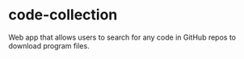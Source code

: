 # code-collection
Web app that allows users to search for any code in GitHub repos to download program files.  
